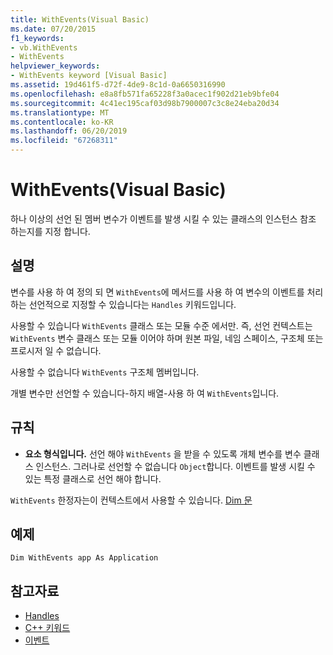 ```yaml
---
title: WithEvents(Visual Basic)
ms.date: 07/20/2015
f1_keywords:
- vb.WithEvents
- WithEvents
helpviewer_keywords:
- WithEvents keyword [Visual Basic]
ms.assetid: 19d461f5-d72f-4de9-8c1d-0a6650316990
ms.openlocfilehash: e8a8fb571fa65228f3a0acec1f902d21eb9bfe04
ms.sourcegitcommit: 4c41ec195caf03d98b7900007c3c8e24eba20d34
ms.translationtype: MT
ms.contentlocale: ko-KR
ms.lasthandoff: 06/20/2019
ms.locfileid: "67268311"
---
```

# <a name="withevents-visual-basic"></a>WithEvents(Visual Basic)
하나 이상의 선언 된 멤버 변수가 이벤트를 발생 시킬 수 있는 클래스의 인스턴스 참조 하는지를 지정 합니다.  
  
## <a name="remarks"></a>설명  
 변수를 사용 하 여 정의 되 면 `WithEvents`에 메서드를 사용 하 여 변수의 이벤트를 처리 하는 선언적으로 지정할 수 있습니다는 `Handles` 키워드입니다.  
  
 사용할 수 있습니다 `WithEvents` 클래스 또는 모듈 수준 에서만. 즉, 선언 컨텍스트는 `WithEvents` 변수 클래스 또는 모듈 이어야 하며 원본 파일, 네임 스페이스, 구조체 또는 프로시저 일 수 없습니다.  
  
 사용할 수 없습니다 `WithEvents` 구조체 멤버입니다.  
  
 개별 변수만 선언할 수 있습니다-하지 배열-사용 하 여 `WithEvents`입니다.  
  
## <a name="rules"></a>규칙  
  
- **요소 형식입니다.** 선언 해야 `WithEvents` 을 받을 수 있도록 개체 변수를 변수 클래스 인스턴스. 그러나로 선언할 수 없습니다 `Object`합니다. 이벤트를 발생 시킬 수 있는 특정 클래스로 선언 해야 합니다.  
  
 `WithEvents` 한정자는이 컨텍스트에서 사용할 수 있습니다. [Dim 문](../../../visual-basic/language-reference/statements/dim-statement.md)  
 
## <a name="example"></a>예제

```VB
Dim WithEvents app As Application
```
  
## <a name="see-also"></a>참고자료

- [Handles](../../../visual-basic/language-reference/statements/handles-clause.md)
- [C++ 키워드](../../../visual-basic/language-reference/keywords/index.md)
- [이벤트](../../../visual-basic/programming-guide/language-features/events/index.md)
